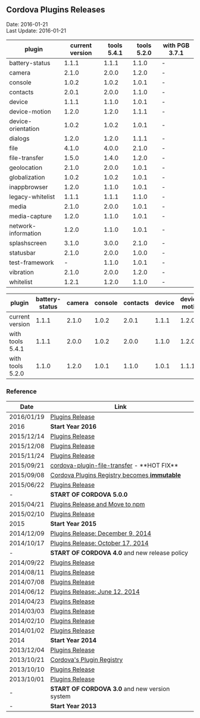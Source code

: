## Cordova Plugins Releases ##
Date: 2016-01-21<br>
Last Update: 2016-01-21

plugin              | current version | tools 5.4.1 | tools 5.2.0 | with PGB 3.7.1
--------------------|-----------------|-------------|-------------|----------------
battery-status      |  1.1.1          |  1.1.1      |  1.1.0      | -
camera              |  2.1.0          |  2.0.0      |  1.2.0      | -
console             |  1.0.2          |  1.0.2      |  1.0.1      | -
contacts            |  2.0.1          |  2.0.0      |  1.1.0      | -
device              |  1.1.1          |  1.1.0      |  1.0.1      | -
device-motion       |  1.2.0          |  1.2.0      |  1.1.1      | -
device-orientation  |  1.0.2          |  1.0.2      |  1.0.1      | -
dialogs             |  1.2.0          |  1.2.0      |  1.1.1      | -
file                |  4.1.0          |  4.0.0      |  2.1.0      | -
file-transfer       |  1.5.0          |  1.4.0      |  1.2.0      | -
geolocation         |  2.1.0          |  2.0.0      |  1.0.1      | -
globalization       |  1.0.2          |  1.0.2      |  1.0.1      | -
inappbrowser        |  1.2.0          |  1.1.0      |  1.0.1      | -
legacy-whitelist    |  1.1.1          |  1.1.1      |  1.1.0      | -
media               |  2.1.0          |  2.0.0      |  1.0.1      | -
media-capture       |  1.2.0          |  1.1.0      |  1.0.1      | -
network-information |  1.2.0          |  1.1.0      |  1.0.1      | -
splashscreen        |  3.1.0          |  3.0.0      |  2.1.0      | -
statusbar           |  2.1.0          |  2.0.0      |  1.0.0      | -
test-framework      |  -              |  1.1.0      |  1.0.1      | -
vibration           |  2.1.0          |  2.0.0      |  1.2.0      | -
whitelist           |  1.2.1          |  1.2.0      |  1.1.0      | -

plugin            | battery-status | camera | console | contacts | device | device-motion | device-orientation | dialogs | file  | file-transfer | geolocation | globalization | inappbrowser | legacy-whitelist | media | media-capture | network-information | splashscreen | statusbar | test-framework | vibration | whitelist 
------------------|----------------|--------|---------|----------|--------|---------------|--------------------|---------|-------|---------------|-------------|---------------|--------------|------------------|-------|---------------|---------------------|--------------|-----------|----------------|-----------|----------
current version   | 1.1.1          | 2.1.0  | 1.0.2   | 2.0.1    | 1.1.1  | 1.2.0         | 1.0.2              | 1.2.0   | 4.1.0 | 1.5.0         | 2.1.0       | 1.0.2         | 1.2.0        | 1.1.1            | 2.1.0 | 1.2.0         | 1.2.0               | 3.1.0        | 2.1.0     |  -             | 2.1.0     | 1.2.1
with tools 5.4.1  | 1.1.1          | 2.0.0  | 1.0.2   | 2.0.0    | 1.1.0  | 1.2.0         | 1.0.2              | 1.2.0   | 4.0.0 | 1.4.0         | 2.0.0       | 1.0.2         | 1.1.0        | 1.1.1            | 2.0.0 | 1.1.0         | 1.1.0               | 3.0.0        | 2.0.0     |  1.1.0         | 2.0.0     | 1.2.0
with tools 5.2.0  | 1.1.0          | 1.2.0  | 1.0.1   | 1.1.0    | 1.0.1  | 1.1.1         | 1.0.1              | 1.1.1   | 2.1.0 | 1.2.0         | 1.0.1       | 1.0.1         | 1.0.1        | 1.1.0            | 1.0.1 | 1.0.1         | 1.0.1               | 2.1.0        | 1.0.0     |  1.0.1         | 1.2.0     | 1.1.0


### Reference ###

Date       | Link
-----------|------------------
2016/01/19 | [Plugins Release](https://cordova.apache.org/news/2016/01/19/plugins-release.html)
2016       | **Start Year 2016**
2015/12/14 | [Plugins Release](https://cordova.apache.org/news/2015/12/14/plugins-release.html)
2015/12/08 | [Plugins Release](https://cordova.apache.org/news/2015/12/08/wkwebview-engine-plugin-release.html)
2015/11/24 | [Plugins Release](https://cordova.apache.org/news/2015/11/24/plugins-release.html)
2015/09/21 | [cordova-plugin-file-transfer](https://cordova.apache.org/news/2015/09/21/file-transfer-release.html) - \*\*HOT FIX\*\*
2015/09/08 | [Cordova Plugins Registry becomes **immutable**](https://cordova.apache.org/news/2015/09/08/cpr-readonly.html)
2015/06/22 | [Plugins Release](https://cordova.apache.org/news/2015/06/22/plugins-release.html)
-          | **START OF CORDOVA 5.0.0** 
2015/04/21 | [Plugins Release and Move to npm](https://cordova.apache.org/announcements/2015/04/21/plugins-release-and-move-to-npm.html)
2015/02/10 | [Plugins Release](https://cordova.apache.org/news/2015/02/10/plugins-release.html)
2015       |  **Start Year 2015**
2014/12/09 | [Plugins Release: December 9, 2014](https://cordova.apache.org/news/2014/12/09/plugins-release.html)
2014/10/17 | [Plugins Release: October 17, 2014](https://cordova.apache.org/news/2014/10/17/plugins-release.html)
-          | **START OF CORDOVA 4.0** and new release policy
2014/09/22 | [Plugins Release](https://cordova.apache.org/news/2014/09/22/plugins-release.html)
2014/08/11 | [Plugins Release](https://cordova.apache.org/news/2014/08/11/plugins-release.html)
2014/07/08 | [Plugins Release](https://cordova.apache.org/news/2014/07/08/plugins-release.html)
2014/06/12 | [Plugins Release: June 12, 2014](https://cordova.apache.org/news/2014/06/12/plugins-release.html)
2014/04/23 | [Plugins Release](https://cordova.apache.org/news/2014/04/23/plugins.release.html)
2014/03/03 | [Plugins Release](https://cordova.apache.org/news/2014/03/03/plugins-release.html)
2014/02/10 | [Plugins Release](https://cordova.apache.org/news/2014/02/10/plugins-release.html)
2014/01/02 | [Plugins Release](https://cordova.apache.org/news/2014/01/02/plugins-release.html)
2014       |  **Start Year 2014**
2013/12/04 | [Plugins Release](https://cordova.apache.org/news/2013/12/04/plugins-release.html)
2013/10/21 | [Cordova's Plugin Registry](https://cordova.apache.org/news/2013/10/21/cordova-registry.html)
2013/10/10 | [Plugins Release](https://cordova.apache.org/news/2013/10/10/plugins-release.html)
2013/10/01 | [Plugins Release](https://cordova.apache.org/news/2013/10/01/plugins-release.html)
-          | **START OF CORDOVA 3.0** and new version system
-          | **Start Year 2013**

